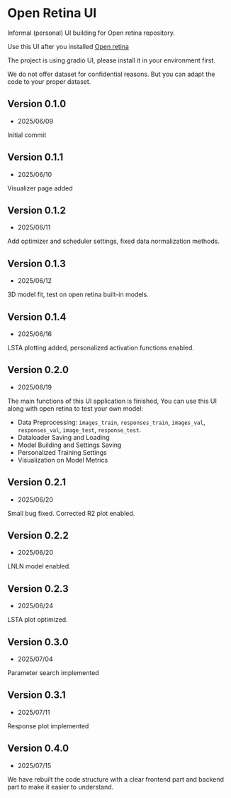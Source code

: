 # Open Retina UI

Informal (personal) UI building for Open retina repository.

Use this UI after you installed [Open retina](https://github.com/open-retina/open-retina)

The project is using gradio UI, please install it in your environment first.

We do not offer dataset for confidential reasons. But you can adapt the code to your proper dataset.

## Version 0.1.0

- 2025/06/09

Initial commit

## Version 0.1.1

- 2025/06/10

Visualizer page added

## Version 0.1.2

- 2025/06/11

Add optimizer and scheduler settings, fixed data normalization methods.

## Version 0.1.3

- 2025/06/12

3D model fit, test on open retina built-in models.

## Version 0.1.4

- 2025/06/16

LSTA plotting added, personalized activation functions enabled.

## Version 0.2.0

- 2025/06/19

The main functions of this UI application is finished, You can use this UI along with open retina to test your own model:

- Data Preprocessing: `images_train`, `responses_train`, `images_val`, `responses_val`, `image_test`, `response_test`.
- Dataloader Saving and Loading
- Model Building and Settings Saving
- Personalized Training Settings
- Visualization on Model Metrics

## Version 0.2.1

- 2025/06/20

Small bug fixed. Corrected R2 plot enabled.

## Version 0.2.2

- 2025/06/20

LNLN model enabled.

## Version 0.2.3

- 2025/06/24

LSTA plot optimized.

## Version 0.3.0

- 2025/07/04

Parameter search implemented

## Version 0.3.1

- 2025/07/11

Response plot implemented

## Version 0.4.0

- 2025/07/15

We have rebuilt the code structure with a clear frontend part and backend part to make it easier to understand.
